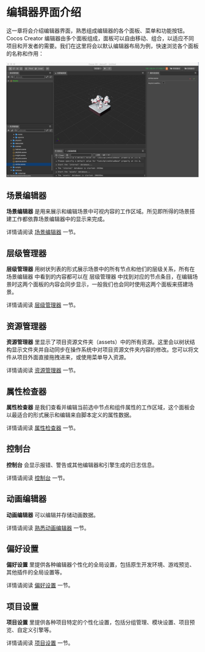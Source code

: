 # 编辑器界面介绍

这一章将会介绍编辑器界面，熟悉组成编辑器的各个面板、菜单和功能按钮。Cocos Creator 编辑器由多个面板组成，面板可以自由移动、组合，以适应不同项目和开发者的需要。我们在这里将会以默认编辑器布局为例，快速浏览各个面板的名称和作用：

![main](index/main.jpg)

## 场景编辑器

**场景编辑器** 是用来展示和编辑场景中可视内容的工作区域。所见即所得的场景搭建工作都依靠场景编辑器中的显示来完成。

详情请阅读 [场景编辑器](scene/index.md) 一节。

## 层级管理器

**层级管理器** 用树状列表的形式展示场景中的所有节点和他们的层级关系，所有在 场景编辑器 中看到的内容都可以在 层级管理器 中找到对应的节点条目，在编辑场景时这两个面板的内容会同步显示，一般我们也会同时使用这两个面板来搭建场景。

详情请阅读 [层级管理器](hierarchy/index.md) 一节。

## 资源管理器

**资源管理器** 里显示了项目资源文件夹（assets）中的所有资源。这里会以树状结构显示文件夹并自动同步在操作系统中对项目资源文件夹内容的修改。您可以将文件从项目外面直接拖拽进来，或使用菜单导入资源。

详情请阅读 [资源管理器](assets/index.md) 一节。

## 属性检查器

**属性检查器** 是我们查看并编辑当前选中节点和组件属性的工作区域，这个面板会以最适合的形式展示和编辑来自脚本定义的属性数据。

详情请阅读 [属性检查器](inspector/index.md) 一节。

## 控制台

**控制台** 会显示报错、警告或其他编辑器和引擎生成的日志信息。

详情请阅读 [控制台](console/index.md) 一节。

## 动画编辑器

**动画编辑器** 可以编辑并存储动画数据。

详情请阅读 [熟悉动画编辑器](./animation/animation-editor.md) 一节。

## 偏好设置

**偏好设置** 里提供各种编辑器个性化的全局设置，包括原生开发环境、游戏预览、其他插件的全局设置等。

详情请阅读 [偏好设置](preferences/index.md) 一节。

## 项目设置

**项目设置** 里提供各种项目特定的个性化设置，包括分组管理、模块设置、项目预览、自定义引擎等。

详情请阅读 [项目设置](project/index.md) 一节。
